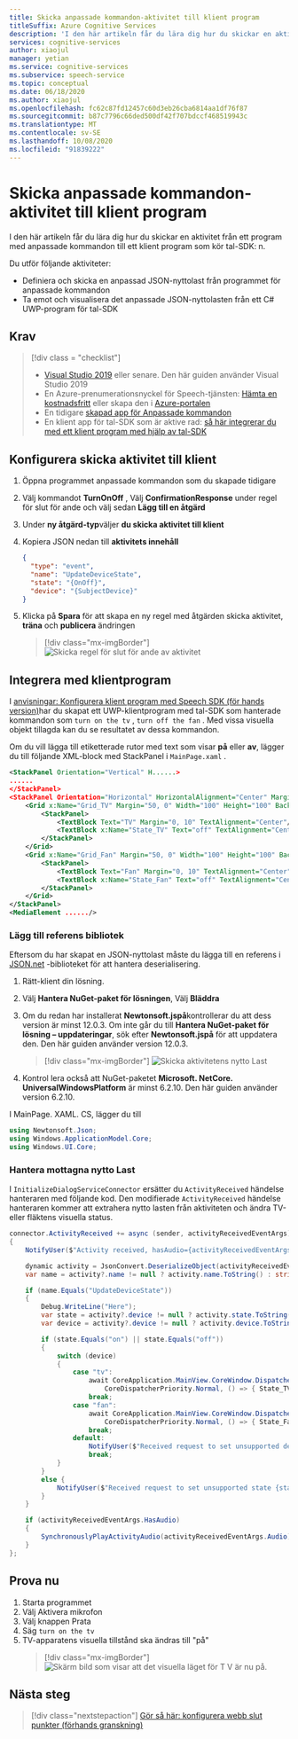 ```yaml
---
title: Skicka anpassade kommandon-aktivitet till klient program
titleSuffix: Azure Cognitive Services
description: 'I den här artikeln får du lära dig hur du skickar en aktivitet från ett program med anpassade kommandon till ett klient program som kör tal-SDK: n.'
services: cognitive-services
author: xiaojul
manager: yetian
ms.service: cognitive-services
ms.subservice: speech-service
ms.topic: conceptual
ms.date: 06/18/2020
ms.author: xiaojul
ms.openlocfilehash: fc62c87fd12457c60d3eb26cba6814aa1df76f87
ms.sourcegitcommit: b87c7796c66ded500df42f707bdccf468519943c
ms.translationtype: MT
ms.contentlocale: sv-SE
ms.lasthandoff: 10/08/2020
ms.locfileid: "91839222"
---
```

# <a name="send-custom-commands-activity-to-client-application"></a>Skicka anpassade kommandon-aktivitet till klient program

I den här artikeln får du lära dig hur du skickar en aktivitet från ett program med anpassade kommandon till ett klient program som kör tal-SDK: n.

Du utför följande aktiviteter:

- Definiera och skicka en anpassad JSON-nyttolast från programmet för anpassade kommandon
- Ta emot och visualisera det anpassade JSON-nyttolasten från ett C# UWP-program för tal-SDK

## <a name="prerequisites"></a>Krav
> [!div class = "checklist"]
> * [Visual Studio 2019](https://visualstudio.microsoft.com/downloads/) eller senare. Den här guiden använder Visual Studio 2019
> * En Azure-prenumerationsnyckel för Speech-tjänsten: [Hämta en kostnadsfritt](overview.md#try-the-speech-service-for-free) eller skapa den i [Azure-portalen](https://portal.azure.com)
> * En tidigare [skapad app för Anpassade kommandon](quickstart-custom-commands-application.md)
> * En klient app för tal-SDK som är aktive rad: [så här integrerar du med ett klient program med hjälp av tal-SDK](./how-to-custom-commands-setup-speech-sdk.md)

## <a name="setup-send-activity-to-client"></a>Konfigurera skicka aktivitet till klient 
1. Öppna programmet anpassade kommandon som du skapade tidigare
1. Välj kommandot **TurnOnOff** , Välj **ConfirmationResponse** under regel för slut för ande och välj sedan **Lägg till en åtgärd**
1. Under **ny åtgärd-typ**väljer **du skicka aktivitet till klient**
1. Kopiera JSON nedan till **aktivitets innehåll**
   ```json
   {
     "type": "event",
     "name": "UpdateDeviceState",
     "state": "{OnOff}",
     "device": "{SubjectDevice}"
   }
   ```
1. Klicka på **Spara** för att skapa en ny regel med åtgärden skicka aktivitet, **träna** och **publicera** ändringen

   > [!div class="mx-imgBorder"]
   > ![Skicka regel för slut för ande av aktivitet](media/custom-commands/send-activity-to-client-completion-rules.png)

## <a name="integrate-with-client-application"></a>Integrera med klientprogram

I [anvisningar: Konfigurera klient program med Speech SDK (för hands version)](./how-to-custom-commands-setup-speech-sdk.md)har du skapat ett UWP-klientprogram med tal-SDK som hanterade kommandon som `turn on the tv` , `turn off the fan` . Med vissa visuella objekt tillagda kan du se resultatet av dessa kommandon.

Om du vill lägga till etiketterade rutor med text som visar **på** eller **av**, lägger du till följande XML-block med StackPanel i `MainPage.xaml` .

```xml
<StackPanel Orientation="Vertical" H......>
......
</StackPanel>
<StackPanel Orientation="Horizontal" HorizontalAlignment="Center" Margin="20">
    <Grid x:Name="Grid_TV" Margin="50, 0" Width="100" Height="100" Background="LightBlue">
        <StackPanel>
            <TextBlock Text="TV" Margin="0, 10" TextAlignment="Center"/>
            <TextBlock x:Name="State_TV" Text="off" TextAlignment="Center"/>
        </StackPanel>
    </Grid>
    <Grid x:Name="Grid_Fan" Margin="50, 0" Width="100" Height="100" Background="LightBlue">
        <StackPanel>
            <TextBlock Text="Fan" Margin="0, 10" TextAlignment="Center"/>
            <TextBlock x:Name="State_Fan" Text="off" TextAlignment="Center"/>
        </StackPanel>
    </Grid>
</StackPanel>
<MediaElement ....../>
```

### <a name="add-reference-libraries"></a>Lägg till referens bibliotek

Eftersom du har skapat en JSON-nyttolast måste du lägga till en referens i [JSON.net](https://www.newtonsoft.com/json) -biblioteket för att hantera deserialisering.

1. Rätt-klient din lösning.
1. Välj **Hantera NuGet-paket för lösningen**, Välj **Bläddra** 
1. Om du redan har installerat **Newtonsoft.jspå**kontrollerar du att dess version är minst 12.0.3. Om inte går du till **Hantera NuGet-paket för lösning – uppdateringar**, sök efter **Newtonsoft.jspå** för att uppdatera den. Den här guiden använder version 12.0.3.

    > [!div class="mx-imgBorder"]
    > ![Skicka aktivitetens nytto Last](media/custom-commands/send-activity-to-client-json-nuget.png)

1. Kontrol lera också att NuGet-paketet **Microsoft. NetCore. UniversalWindowsPlatform** är minst 6.2.10. Den här guiden använder version 6.2.10.

I MainPage. XAML. CS, lägger du till

```C#
using Newtonsoft.Json; 
using Windows.ApplicationModel.Core;
using Windows.UI.Core;
```

### <a name="handle-the-received-payload"></a>Hantera mottagna nytto Last

I `InitializeDialogServiceConnector` ersätter du `ActivityReceived` händelse hanteraren med följande kod. Den modifierade `ActivityReceived` händelse hanteraren kommer att extrahera nytto lasten från aktiviteten och ändra TV-eller fläktens visuella status.

```C#
connector.ActivityReceived += async (sender, activityReceivedEventArgs) =>
{
    NotifyUser($"Activity received, hasAudio={activityReceivedEventArgs.HasAudio} activity={activityReceivedEventArgs.Activity}");

    dynamic activity = JsonConvert.DeserializeObject(activityReceivedEventArgs.Activity);
    var name = activity?.name != null ? activity.name.ToString() : string.Empty;

    if (name.Equals("UpdateDeviceState"))
    {
        Debug.WriteLine("Here");
        var state = activity?.device != null ? activity.state.ToString() : string.Empty;
        var device = activity?.device != null ? activity.device.ToString() : string.Empty;

        if (state.Equals("on") || state.Equals("off"))
        {
            switch (device)
            {
                case "tv":
                    await CoreApplication.MainView.CoreWindow.Dispatcher.RunAsync(
                        CoreDispatcherPriority.Normal, () => { State_TV.Text = state; });
                    break;
                case "fan":
                    await CoreApplication.MainView.CoreWindow.Dispatcher.RunAsync(
                        CoreDispatcherPriority.Normal, () => { State_Fan.Text = state; });
                    break;
                default:
                    NotifyUser($"Received request to set unsupported device {device} to {state}");
                    break;
            }
        }
        else { 
            NotifyUser($"Received request to set unsupported state {state}");
        }
    }

    if (activityReceivedEventArgs.HasAudio)
    {
        SynchronouslyPlayActivityAudio(activityReceivedEventArgs.Audio);
    }
};
```

## <a name="try-it-out"></a>Prova nu

1. Starta programmet
1. Välj Aktivera mikrofon
1. Välj knappen Prata
1. Säg `turn on the tv`
1. TV-apparatens visuella tillstånd ska ändras till "på"
   > [!div class="mx-imgBorder"]
   > ![Skärm bild som visar att det visuella läget för T V är nu på.](media/custom-commands/send-activity-to-client-turn-on-tv.png)

## <a name="next-steps"></a>Nästa steg

> [!div class="nextstepaction"]
> [Gör så här: konfigurera webb slut punkter (förhands granskning)](./how-to-custom-commands-setup-web-endpoints.md)
